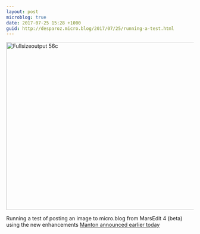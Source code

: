 ```yaml
---
layout: post
microblog: true
date: 2017-07-25 15:28 +1000
guid: http://desparoz.micro.blog/2017/07/25/running-a-test.html
---
```

<img src="http://desparoz.me/uploads/2017/3c4d731ab1.jpg" alt="Fullsizeoutput 56c" title="fullsizeoutput_56c.jpeg" border="0" width="599" height="450" />

Running a test of posting an image to micro.blog from MarsEdit 4 (beta) using the new enhancements [Manton announced earlier today](http://www.manton.org/2017/07/micro-blog-photos-from-marsedit.html)
